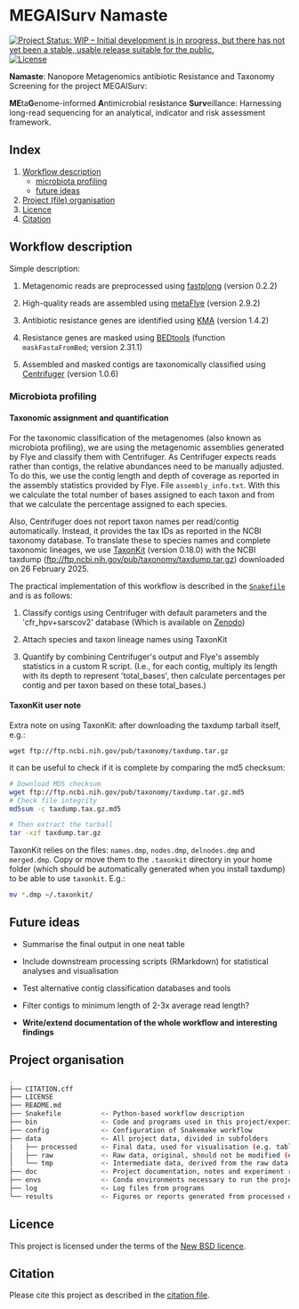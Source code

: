 # MEGAISurv Namaste

[![Project Status: WIP – Initial development is in progress, but there has not yet been a stable, usable release suitable for the public.](https://www.repostatus.org/badges/latest/wip.svg)](https://www.repostatus.org/#wip) [![License](https://img.shields.io/badge/License-BSD_3--Clause-blue.svg)](https://opensource.org/licenses/BSD-3-Clause)

**Namaste**: Nanopore Metagenomics antibiotic Resistance and Taxonomy Screening
for the project MEGAISurv:

**ME**ta**G**enome-informed **A**ntimicrobial res**i**stance **Surv**eillance:
Harnessing long-read sequencing for an analytical, indicator and risk assessment
framework.

## Index

1. [Workflow description](#workflow-description)
    - [microbiota profiling](#microbiota-profiling)
    - [future ideas](#future-ideas)
2. [Project (file) organisation](#project-organisation)
3. [Licence](#licence)
4. [Citation](#citation)

## Workflow description

Simple description:

1. Metagenomic reads are preprocessed using [fastplong](https://github.com/OpenGene/fastplong) (version 0.2.2)

2. High-quality reads are assembled using [metaFlye](https://github.com/mikolmogorov/Flye) (version 2.9.2)

3. Antibiotic resistance genes are identified using [KMA](https://github.com/genomicepidemiology/kma) (version 1.4.2)

4. Resistance genes are masked using [BEDtools](https://bedtools.readthedocs.io/en/latest/index.html) (function `maskFastaFromBed`; version 2.31.1)

5. Assembled and masked contigs are taxonomically classified using [Centrifuger](https://github.com/mourisl/centrifuger) (version 1.0.6)

### Microbiota profiling

#### Taxonomic assignment and quantification

For the taxonomic classification of the metagenomes (also known as microbiota profiling),
we are using the metagenomic assemblies generated by Flye and classify them with
Centrifuger. As Centrifuger expects reads rather than contigs, the relative
abundances need to be manually adjusted. To do this, we use the contig length
and depth of coverage as reported in the assembly statistics provided by Flye.
File `assembly_info.txt`. With this we calculate the total number of bases
assigned to each taxon and from that we calculate the percentage assigned to
each species.

Also, Centrifuger does not report taxon names per read/contig automatically.
Instead, it provides the tax IDs as reported in the NCBI taxonomy database.
To translate these to species names and complete taxonomic lineages, we use
[TaxonKit](https://bioinf.shenwei.me/taxonkit) (version 0.18.0) with the
NCBI taxdump (ftp://ftp.ncbi.nih.gov/pub/taxonomy/taxdump.tar.gz)
downloaded on 26 February 2025.

The practical implementation of this workflow is described in the
[`Snakefile`](Snakefile) and is as follows:

1. Classify contigs using Centrifuger with default parameters and the 'cfr_hpv+sarscov2' database
(Which is available on [Zenodo](https://zenodo.org/records/10023239))

2. Attach species and taxon lineage names using TaxonKit

3. Quantify by combining Centrifuger's output and Flye's assembly statistics
in a custom R script. (I.e., for each contig, multiply its length with its depth
to represent 'total_bases', then calculate percentages per contig and per taxon
based on these total_bases.)

#### TaxonKit user note

Extra note on using TaxonKit: after downloading the taxdump tarball itself, e.g.:

`wget ftp://ftp.ncbi.nih.gov/pub/taxonomy/taxdump.tar.gz`

it can be useful to check if it is complete by comparing the md5 checksum:

```bash
# Download MD5 checksum
wget ftp://ftp.ncbi.nih.gov/pub/taxonomy/taxdump.tar.gz.md5
# Check file integrity
md5sum -c taxdump.tax.gz.md5

# Then extract the tarball
tar -xzf taxdump.tar.gz
```

TaxonKit relies on the files: `names.dmp`, `nodes.dmp`, `delnodes.dmp` and `merged.dmp`.
Copy or move them to the `.taxonkit` directory in your home folder (which should be automatically
generated when you install taxdump) to be able to use `taxonkit`. E.g.:

```bash
mv *.dmp ~/.taxonkit/
```

## Future ideas

- Summarise the final output in one neat table

- Include downstream processing scripts (RMarkdown) for statistical analyses
and visualisation

- Test alternative contig classification databases and tools

- Filter contigs to minimum length of 2-3x average read length?

- **Write/extend documentation of the whole workflow and interesting findings**

## Project organisation

```bash
.
├── CITATION.cff
├── LICENSE
├── README.md
├── Snakefile          <- Python-based workflow description
├── bin                <- Code and programs used in this project/experiment
├── config             <- Configuration of Snakemake workflow
├── data               <- All project data, divided in subfolders
│   ├── processed      <- Final data, used for visualisation (e.g. tables)
│   ├── raw            <- Raw data, original, should not be modified (e.g. fastq files)
│   └── tmp            <- Intermediate data, derived from the raw data, but not yet ready for visualisation
├── doc                <- Project documentation, notes and experiment records
├── envs               <- Conda environments necessary to run the project/experiment
├── log                <- Log files from programs
└── results            <- Figures or reports generated from processed data
```

## Licence

This project is licensed under the terms of the [New BSD licence](LICENSE).

## Citation

Please cite this project as described in the [citation file](CITATION.cff).

